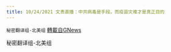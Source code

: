 ```yaml
---
title: 10/24/2021 文贵直播：中共病毒是手段，而疫苗灾难才是真正目的
---
```

`秘密翻译组-北美组` [轉載自GNews](https://gnews.org/zh-hans/1616383/)

秘密翻译组-北美组
